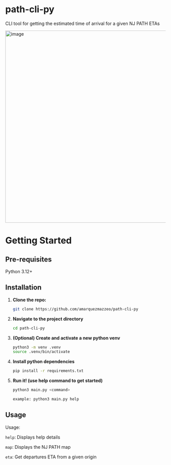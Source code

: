 # path-cli-py
CLI tool for getting the estimated time of arrival for a given NJ PATH ETAs

<img width="674" height="604" alt="image" src="https://github.com/user-attachments/assets/8219a496-424a-496c-ab54-c8199f2f430a" />

# Getting Started

## Pre-requisites

Python 3.12+

## Installation

1. **Clone the repo:**
   ```bash
   git clone https://github.com/amarquezmazzeo/path-cli-py
   ```

2. **Navigate to the project directory**
   ```bash
   cd path-cli-py
   ```

3. **(Optional) Create and activate a new python venv**
   ```bash
   python3 -m venv .venv
   source .venv/bin/activate
   ```

4. **Install python dependencies**
   ```bash
   pip install -r requirements.txt
   ```

5. **Run it! (use help command to get started)**
   ```bash
   python3 main.py <command>

   example: python3 main.py help
   ```

## Usage

Usage:

```help```: Displays help details

```map```: Displays the NJ PATH map

```eta```: Get departures ETA from a given origin
